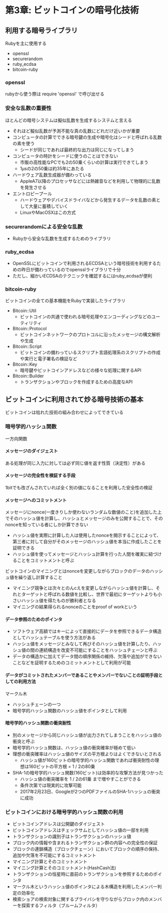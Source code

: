 # 第3章: ビットコインの暗号化技術
## 利用する暗号ライブラリ
Rubyを主に使用する
- openssl
- securerandom
- ruby_ecdsa
- bitcoin-ruby

### openssl 
rubyから使う際は require 'openssl' で呼び出せる

### 安全な乱数の重要性
ほとんどの暗号システムは擬似乱数を生成するシステムと言える
- それほど擬似乱数が予測不能な真の乱数にどれだけ近いかが重要
- コンピュータの計算でできる暗号鍵の生成や暗号化はシードと呼ばれる乱数の素を使う
    - シードが同じであれば最終的な出力は同じになってしまう
- コンピュータの時計をシードに使うのことはできない
    - 市販の高性能なPCでも2の50乗くらいの計算は実行できてしまう
    - 1μsの2の50乗は約35年にあたる
- ハードウェア乱数生成器が備わっている
    - AppleA7以降のプロセッサなどには熱雑音などを利用して物理的に乱数を発生させる
- エントロピープール
    - ハードウェアやデバイスドライバなどから発生するデータを乱数の素として大量に蓄積していく
    - LinuxやMacOSXはこの方式

### securerandomによる安全な乱数
- Rubyから安全な乱数を生成するためのライブラリ

### ruby_ecdsa
- OpenSSLにビットコインで利用されるECDSAという暗号技術を利用するための昨日が備わっているのでopensslライブラリで十分  
- ただし、細かいECDSAのテクニックを確認するにはruby_ecdsaが便利

### bitcoin-ruby
ビットコインの全ての基本機能をRubyで実装したライブラリ
- Bitcoin::Util
    - ビットコインの共通で使われる暗号処理やエンコーディングなどのユーティリティ
- Bitcoin::Protocol
    - ビットコインネットワークのプロトコルに沿ったメッセージの構文解析や生成
- Bitcoin::Script
    - ビットコインの備わっているスクリプト言語処理系のスクリプトの作成や実行と電子署名の検証など
- Bitcoin::Key
    - 暗号鍵やビットコインアドレスなどの様々な処理に関するAPI
- Bitcoin::Builder
    - トランザクションやブロックを作成するための高度なAPI

## ビットコインに利用されて炒る暗号技術の基本
ビットコインは枯れた技術の組み合わせによってできている

### 暗号学的ハッシュ関数
一方向関数

#### メッセージのダイジェスト
ある処理が同じ入力に対しては必ず同じ値を返す性質（決定性）がある

#### メッセージの完全性を検証する手段
1bitでも改ざんされていれば全く別の値になることを利用した安全性の検証

#### メッセージへのコミットメント
メッセージにnonce(一度きりしか使わないランダムな数値のこと)を追加した上でそのハッシュ値を計算し、ハッシュとメッセージのみを公開することで、そのnonceを知っている者にしか計算できない  
- ハッシュ値を実際に計算した人は使用したnonceを開示することによって、第三者に対して自分がそのメッセージのハッシュ値を本当に作成したことを証明できる  
- ハッシュ値を使ってメッセージとハッシュ計算を行った人間を確実に紐づけることをコミットメントと呼ぶ

ビットコインのマイニングとはnonceを変更しながらブロックのデータのハッシュ値を繰り返し計算すること
- マイニング競争とは次々とのんcえを変更しながらハッシュ値を計算し、それとターゲットと呼ばれる数値を比較し、世界で最初にターゲットよりも小さいハッシュ値を得たものが勝利者となる
- マイニングの結果得られるnonceのことをproof of workという

#### データ参照のためのポインタ
- ソフトウェア高額ではキーによって直接的にデータを参照できるデータ構造としてハッシュテーブルを使う方法がある
- ハッシュ値をメッセージとみなして再びそのハッシュ値を計算したり、ハッシュ値の間の連続構造を改変不可能にすることをハッシュチェーンと呼ぶ
- データの構造かに加えてデータ間の順序関係の維持、欠落や追加ができないことなどを証明するためのコミットメントとして利用が可能

#### データがコミットされたメンバーであることやメンバーでないことの証明手段としての利用方法
マークル木
- ハッシュチェーンの一つ
- 暗号学的ハッシュ関数のハッシュ値をポインタとして利用

#### 暗号学的ハッシュ関数の衝突耐性
- 別のメッセージから同じハッシュ値が出力されてしまうことをハッシュ値の衝突と呼ぶ
- 暗号学的ハッシュ関数は、ハッシュ値の衝突確率が極めて低い
- 理想の衝突確率はハッシュ値のサイズの平方根よりはよくできないとされる
    - ハッシュ値が160ビットの暗号学的ハッシュ関数であれば衝突耐性の理想は160ビットの平方根 = 1 / 2の80乗
- SHA-1の暗号学的ハッシュ関数(160ビット)は効率的な攻撃方法が見つかった
    - ハッシュ値の衝突確率を 1 / 2の61乗 まで増やすことができる
    - 条件次第では現実的に攻撃可能
    - 2017年2月23日、Googleが2つのPDFファイルのSHA-1ハッシュの衝突に成功

### ビットコインにおける暗号学的ハッシュ関数の利用
- ビットコインアドレスは公開鍵のダイジェスト
- ビットコインアドレスはチェックサムとしてハッシュ値の一部を利用
- トランザクションの識別子はトランザクションのハッシュ値
- ブロック内の情報や含まれるトランザクション群の内容への完全性の保証
- ブロックの連鎖構造（ブロックチェーン）においてブロックの順序の保持、追加や欠落を不可能にするコミットメント
- マイニング計算とそのコミットメント
- マイニング計算とそのコミットメント(HashCash法)
- トランザクションの恒星時に直前のトランザクションを参照するためのポインタ
- マークル木というハッシュ値のポインタによる木構造を利用したメンバー判定の効率化
- 検索ショアの検索対象に関するプライバシを守りながらブロック内のメンバーを探索するフィルタ（ブルームフィルタ）


































